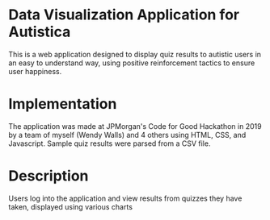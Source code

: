 # Data Visualization Application for Autistica

This is a web application designed to display quiz results to autistic users in an easy to understand way, using positive reinforcement tactics to ensure user happiness.

# Implementation

The application was made at JPMorgan's Code for Good Hackathon in 2019 by a team of myself (Wendy Walls) and 4 others using HTML, CSS, and Javascript. Sample quiz results were parsed from a CSV file.

# Description

Users log into the application and view results from quizzes they have taken, displayed using various charts
